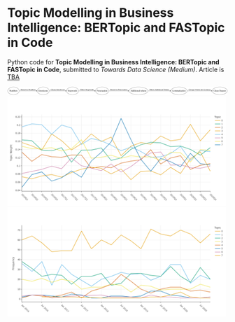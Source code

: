 # Topic Modelling in Business Intelligence: BERTopic and FASTopic in Code

Python code for **Topic Modelling in Business Intelligence: BERTopic and FASTopic in Code**, submitted to *Towards Data Science (Medium)*. 
Article is [TBA]()



<p float="left">

  <img src="flowchart_horizontal_highres.png" width="1200" />
  <img src="FASTOPIC_time_development_8.png" width="500" />
  <img src="BERtopic_time_development_8.png" width="500" />
</p>
